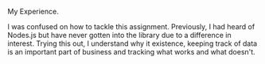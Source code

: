 My Experience. 

I was confused on how to tackle this assignment. Previously, I had heard of Nodes.js but have never gotten into the library due to a difference in interest. Trying this out, I understand why it existence, keeping track of data is an important part of business and tracking what works and what doesn't. 